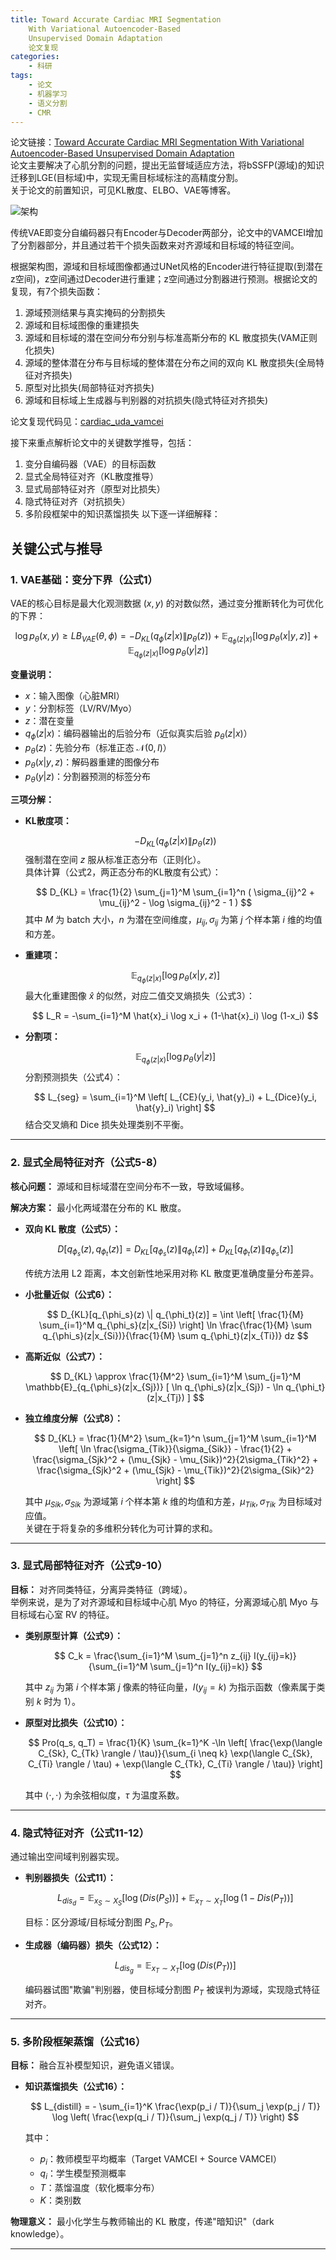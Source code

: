 ```yaml
---
title: Toward Accurate Cardiac MRI Segmentation
    With Variational Autoencoder-Based
    Unsupervised Domain Adaptation
    论文复现
categories: 
    - 科研
tags: 
    - 论文
    - 机器学习
    - 语义分割
    - CMR
---
```


论文链接：[Toward Accurate Cardiac MRI Segmentation With Variational Autoencoder-Based Unsupervised Domain Adaptation](https://ieeexplore.ieee.org/abstract/document/10483021)  
论文主要解决了心肌分割的问题，提出无监督域适应方法，将bSSFP(源域)的知识迁移到LGE(目标域)中，实现无需目标域标注的高精度分割。  
关于论文的前置知识，可见KL散度、ELBO、VAE等博客。

<!--more-->

![架构](/images/CMR1-1.png)

传统VAE即变分自编码器只有Encoder与Decoder两部分，论文中的VAMCEI增加了分割器部分，并且通过若干个损失函数来对齐源域和目标域的特征空间。

根据架构图，源域和目标域图像都通过UNet风格的Encoder进行特征提取(到潜在z空间)，z空间通过Decoder进行重建；z空间通过分割器进行预测。根据论文的复现，有7个损失函数：
1. 源域预测结果与真实掩码的分割损失
2. 源域和目标域图像的重建损失
3. 源域和目标域的潜在空间分布分别与标准高斯分布的 KL 散度损失(VAM正则化损失)
4. 源域的整体潜在分布与目标域的整体潜在分布之间的双向 KL 散度损失(全局特征对齐损失)
5. 原型对比损失(局部特征对齐损失)
6. 源域和目标域上生成器与判别器的对抗损失(隐式特征对齐损失)

论文复现代码见：[cardiac_uda_vamcei](https://github.com/Ruthless338/cardiac_uda_vamcei)

接下来重点解析论文中的关键数学推导，包括：
 1. 变分自编码器（VAE）的目标函数
 2. 显式全局特征对齐（KL散度推导）
 3. 显式局部特征对齐（原型对比损失）
 4. 隐式特征对齐（对抗损失）
 5. 多阶段框架中的知识蒸馏损失
 以下逐一详细解释：

## 关键公式与推导

### 1. VAE基础：变分下界（公式1）

VAE的核心目标是最大化观测数据 $(x, y)$ 的对数似然，通过变分推断转化为可优化的下界：

$$
\log p_\theta(x, y) \geq LB_{VAE}(\theta, \phi) = -D_{KL}(q_\phi(z|x) \| p_\theta(z)) + \mathbb{E}_{q_\phi(z|x)} [\log p_\theta(x|y, z)] + \mathbb{E}_{q_\phi(z|x)} [\log p_\theta(y|z)]
$$

**变量说明：**

- $x$：输入图像（心脏MRI）
- $y$：分割标签（LV/RV/Myo）
- $z$：潜在变量
- $q_\phi(z|x)$：编码器输出的后验分布（近似真实后验 $p_\theta(z|x)$）
- $p_\theta(z)$：先验分布（标准正态 $\mathcal{N}(0, I)$）
- $p_\theta(x|y, z)$：解码器重建的图像分布
- $p_\theta(y|z)$：分割器预测的标签分布

**三项分解：**

- **KL散度项：**

  $$
  -D_{KL}(q_\phi(z|x) \| p_\theta(z))
  $$
  强制潜在空间 $z$ 服从标准正态分布（正则化）。  
  具体计算（公式2，两正态分布的KL散度有公式）：

  $$
  D_{KL} = \frac{1}{2} \sum_{j=1}^M \sum_{i=1}^n ( \sigma_{ij}^2 + \mu_{ij}^2 - \log \sigma_{ij}^2 - 1 )
  $$
  其中 $M$ 为 batch 大小，$n$ 为潜在空间维度，$\mu_{ij}, \sigma_{ij}$ 为第 $j$ 个样本第 $i$ 维的均值和方差。

- **重建项：**

  $$
  \mathbb{E}_{q_\phi(z|x)} [\log p_\theta(x|y, z)]
  $$
  最大化重建图像 $\hat{x}$ 的似然，对应二值交叉熵损失（公式3）：

  $$
  L_R = -\sum_{i=1}^M \hat{x}_i \log x_i + (1-\hat{x}_i) \log (1-x_i)
  $$

- **分割项：**

  $$
  \mathbb{E}_{q_\phi(z|x)} [\log p_\theta(y|z)]
  $$
  分割预测损失（公式4）：

  $$
  L_{seg} = \sum_{i=1}^M \left[ L_{CE}(y_i, \hat{y}_i) + L_{Dice}(y_i, \hat{y}_i) \right]
  $$
  结合交叉熵和 Dice 损失处理类别不平衡。

---

### 2. 显式全局特征对齐（公式5-8）

**核心问题：** 源域和目标域潜在空间分布不一致，导致域偏移。

**解决方案：** 最小化两域潜在分布的 KL 散度。

- **双向 KL 散度（公式5）：**

  $$
  D[q_{\phi_s}(z), q_{\phi_t}(z)] = D_{KL}[q_{\phi_s}(z) \| q_{\phi_t}(z)] + D_{KL}[q_{\phi_t}(z) \| q_{\phi_s}(z)]
  $$

  传统方法用 L2 距离，本文创新性地采用对称 KL 散度更准确度量分布差异。

- **小批量近似（公式6）：**

  $$
  D_{KL}[q_{\phi_s}(z) \| q_{\phi_t}(z)] = \int \left[ \frac{1}{M} \sum_{i=1}^M q_{\phi_s}(z|x_{Si}) \right] \ln \frac{\frac{1}{M} \sum q_{\phi_s}(z|x_{Si})}{\frac{1}{M} \sum q_{\phi_t}(z|x_{Ti})} dz
  $$

- **高斯近似（公式7）：**

  $$
  D_{KL} \approx \frac{1}{M^2} \sum_{i=1}^M \sum_{j=1}^M \mathbb{E}_{q_{\phi_s}(z|x_{Sj})} [ \ln q_{\phi_s}(z|x_{Sj}) - \ln q_{\phi_t}(z|x_{Tj}) ]
  $$

- **独立维度分解（公式8）：**

  $$
  D_{KL} = \frac{1}{M^2} \sum_{k=1}^n \sum_{j=1}^M \sum_{i=1}^M \left[ \ln \frac{\sigma_{Tik}}{\sigma_{Sik}} - \frac{1}{2} + \frac{\sigma_{Sjk}^2 + (\mu_{Sjk} - \mu_{Sik})^2}{2\sigma_{Tik}^2} + \frac{\sigma_{Sjk}^2 + (\mu_{Sjk} - \mu_{Tik})^2}{2\sigma_{Sik}^2} \right]
  $$

  其中 $\mu_{Sik}, \sigma_{Sik}$ 为源域第 $i$ 个样本第 $k$ 维的均值和方差，$\mu_{Tik}, \sigma_{Tik}$ 为目标域对应值。  
  关键在于将复杂的多维积分转化为可计算的求和。
---

### 3. 显式局部特征对齐（公式9-10）

**目标：** 对齐同类特征，分离异类特征（跨域）。  
举例来说，是为了对齐源域和目标域中心肌 Myo 的特征，分离源域心肌 Myo 与目标域右心室 RV 的特征。

- **类别原型计算（公式9）：**

  $$
  C_k = \frac{\sum_{i=1}^M \sum_{j=1}^n z_{ij} I(y_{ij}=k)}{\sum_{i=1}^M \sum_{j=1}^n I(y_{ij}=k)}
  $$

  其中 $z_{ij}$ 为第 $i$ 个样本第 $j$ 像素的特征向量，$I(y_{ij}=k)$ 为指示函数（像素属于类别 $k$ 时为 1）。

- **原型对比损失（公式10）：**

  $$
  Pro(q_s, q_T) = \frac{1}{K} \sum_{k=1}^K -\ln \left[ \frac{\exp(\langle C_{Sk}, C_{Tk} \rangle / \tau)}{\sum_{i \neq k} \exp(\langle C_{Sk}, C_{Ti} \rangle / \tau) + \exp(\langle C_{Tk}, C_{Ti} \rangle / \tau)} \right]
  $$

  其中 $\langle \cdot, \cdot \rangle$ 为余弦相似度，$\tau$ 为温度系数。

---

### 4. 隐式特征对齐（公式11-12）

通过输出空间域判别器实现。

- **判别器损失（公式11）：**

  $$
  L_{dis_d} = \mathbb{E}_{x_S \sim X_S} [\log(Dis(P_S))] + \mathbb{E}_{x_T \sim X_T} [\log(1-Dis(P_T))]
  $$

  目标：区分源域/目标域分割图 $P_S, P_T$。

- **生成器（编码器）损失（公式12）：**

  $$
  L_{dis_g} = \mathbb{E}_{x_T \sim X_T} [\log(Dis(P_T))]
  $$

  编码器试图"欺骗"判别器，使目标域分割图 $P_T$ 被误判为源域，实现隐式特征对齐。

---

### 5. 多阶段框架蒸馏（公式16）

**目标：** 融合互补模型知识，避免语义错误。

- **知识蒸馏损失（公式16）：**

  $$
  L_{distill} = - \sum_{i=1}^K \frac{\exp(p_i / T)}{\sum_j \exp(p_j / T)} \log \left( \frac{\exp(q_i / T)}{\sum_j \exp(q_j / T)} \right)
  $$

  其中：
  - $p_i$：教师模型平均概率（Target VAMCEI + Source VAMCEI）
  - $q_i$：学生模型预测概率
  - $T$：蒸馏温度（软化概率分布）
  - $K$：类别数

**物理意义：** 最小化学生与教师输出的 KL 散度，传递"暗知识"（dark knowledge）。

---

